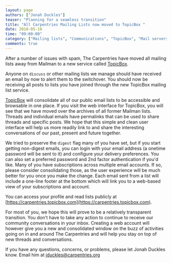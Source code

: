 ```yaml
---
layout: page
authors: ["Jonah Duckles"]
teaser: "Planning for a seamless transition"
title: "All Carpentries Mailing Lists now moved to TopicBox "
date: 2018-05-18
time: "09:00:00"
category: ["Mailing lists", "Communications", "TopicBox", "Mail servers"]
comments: true
---
```


After a number of issues with spam, The Carpentries have moved all mailing lists away from Mailman to a new service called [TopicBox](https://www.topicbox.com/).

Anyone on `discuss` or other mailing lists we manage should have received an email by now to alert them to the switchover. You should 
now be receiving all posts to lists you have joined through the new TopicBox mailing list service.

[TopicBox](https://www.topicbox.com/) will consolidate all of our public email lists to be accessible and browsable in one place. 
If you visit the web interface for TopicBox, you will see that we have moved over the archives of all former Mailman lists. 
Threads and individual emails have permalinks that can be used to share threads and specific posts. 
We hope that this simple and clean user interface will help us more readily link to and share the interesting conversations 
of our past, present and future together.

We tried to preserve the `digest` flag many of you have set, but if you start getting non-digest emails,
you can login with your email address (a onetime password will be sent to it) and configure your delivery preferences. 
You can also set a preferred password and 2nd factor authentication if you'd like. 
Many of you have subscriptions across multiple email accounts. If so, please consider consolidating those, as the user experience 
will be much better for you once you make the change. Each email sent from a list will include a one-line footer at the bottom which will 
link you to a web-based view of your subscriptions and account.

You can access your profile and read lists publicly at [https://carpentries.topicbox.com](https://carpentries.topicbox.com).

For most of you, we hope this will prove to be a relatively transparent transition. 
You don't have to take any action to continue to receive our community conversations in your inbox. 
Creating a web account will however give you a new and consolidated window on the buzz of activities going on in and 
around The Carpentries and will help you stay on top of new threads and conversations.

If you have any questions, concerns, or problems, please let Jonah Duckles know. Email him at [jduckles@carpentries.org](mailto:jduckles@carpentries.org)
